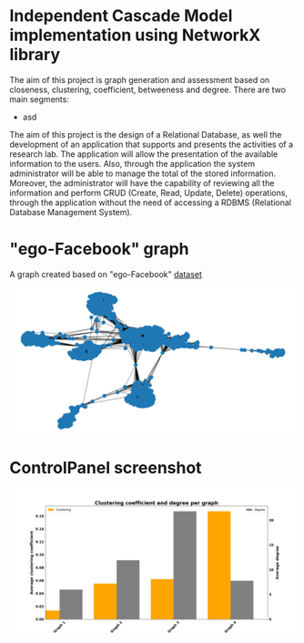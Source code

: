 # Independent Cascade Model implementation using NetworkX library

The aim of this project is graph generation and assessment based on closeness, clustering, coefficient, betweeness and degree. There are two main segments:
* asd

The aim of this project is the design of a Relational Database, as well the development of an application that supports and presents the activities of a research lab. The application will allow the presentation of the available information to the users.
Also, through the application the system administrator will be able to manage the total of the stored information. Moreover, the administrator will have the capability of reviewing all the information and perform CRUD (Create, Read, Update, Delete) operations, through the application without the need of accessing a RDBMS (Relational Database Management System).

# "ego-Facebook" graph

A graph created based on "ego-Facebook" [dataset](https://snap.stanford.edu/data/ego-Facebook.html)

![](Images/fb_graph.png)

# ControlPanel screenshot
![](Images/grouped_bar.png)
